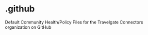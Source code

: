 # .github
Default Community Health/Policy Files for the Travelgate Connectors organization on GitHub
